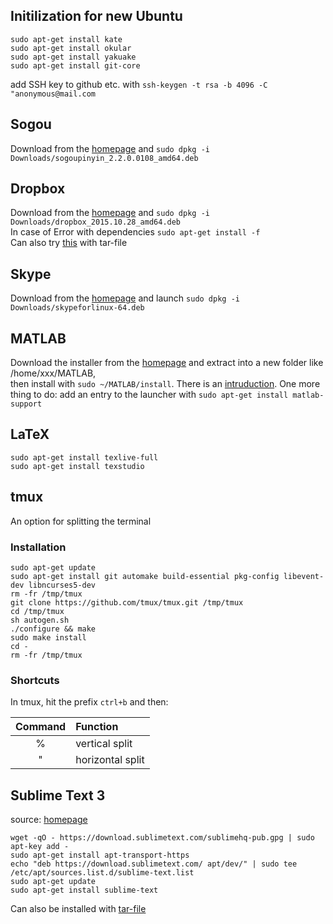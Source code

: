 ## Initilization for new Ubuntu
```
sudo apt-get install kate
sudo apt-get install okular
sudo apt-get install yakuake
sudo apt-get install git-core
```
add SSH key to github etc. with ```ssh-keygen -t rsa -b 4096 -C "anonymous@mail.com```

## Sogou

Download from the [homepage](https://pinyin.sogou.com/linux/?r=pinyin) and ```sudo dpkg -i Downloads/sogoupinyin_2.2.0.0108_amd64.deb```  

## Dropbox

Download from the [homepage](https://www.dropbox.com/de/install-linux) and ```sudo dpkg -i Downloads/dropbox_2015.10.28_amd64.deb```  
In case of Error with dependencies ```sudo apt-get install -f```  
Can also try [this](https://www.dropbox.com/de/help/desktop-web/linux-commands) with tar-file

## Skype

Download from the [homepage](https://www.skype.com/en/get-skype/) and launch ```sudo dpkg -i Downloads/skypeforlinux-64.deb```

## MATLAB

Download the installer from the [homepage](https://de.mathworks.com/downloads/web_downloads) and extract into a new folder like /home/xxx/MATLAB,   
then install with ```sudo ~/MATLAB/install```. There is an [intruduction](https://de.mathworks.com/help/install/ug/install-mathworks-software.html).
One more thing to do: add an entry to the launcher with ```sudo apt-get install matlab-support```

## LaTeX

```
sudo apt-get install texlive-full
sudo apt-get install texstudio
```

## tmux
An option for splitting the terminal
### Installation

```
sudo apt-get update
sudo apt-get install git automake build-essential pkg-config libevent-dev libncurses5-dev
rm -fr /tmp/tmux
git clone https://github.com/tmux/tmux.git /tmp/tmux
cd /tmp/tmux
sh autogen.sh
./configure && make
sudo make install
cd -
rm -fr /tmp/tmux
```

### Shortcuts

In tmux, hit the prefix `ctrl+b` and then:

<center>
  
  |Command|Function|
  |:---:|:---|
  |% | vertical split|
  |" | horizontal split|

</center>

## Sublime Text 3

source: [homepage](https://www.sublimetext.com/docs/3/linux_repositories.html#apt)

```
wget -qO - https://download.sublimetext.com/sublimehq-pub.gpg | sudo apt-key add -
sudo apt-get install apt-transport-https
echo "deb https://download.sublimetext.com/ apt/dev/" | sudo tee /etc/apt/sources.list.d/sublime-text.list
sudo apt-get update
sudo apt-get install sublime-text
```
Can also be installed with [tar-file](https://download.sublimetext.com/sublime_text_3_build_3143_x64.tar.bz2)
